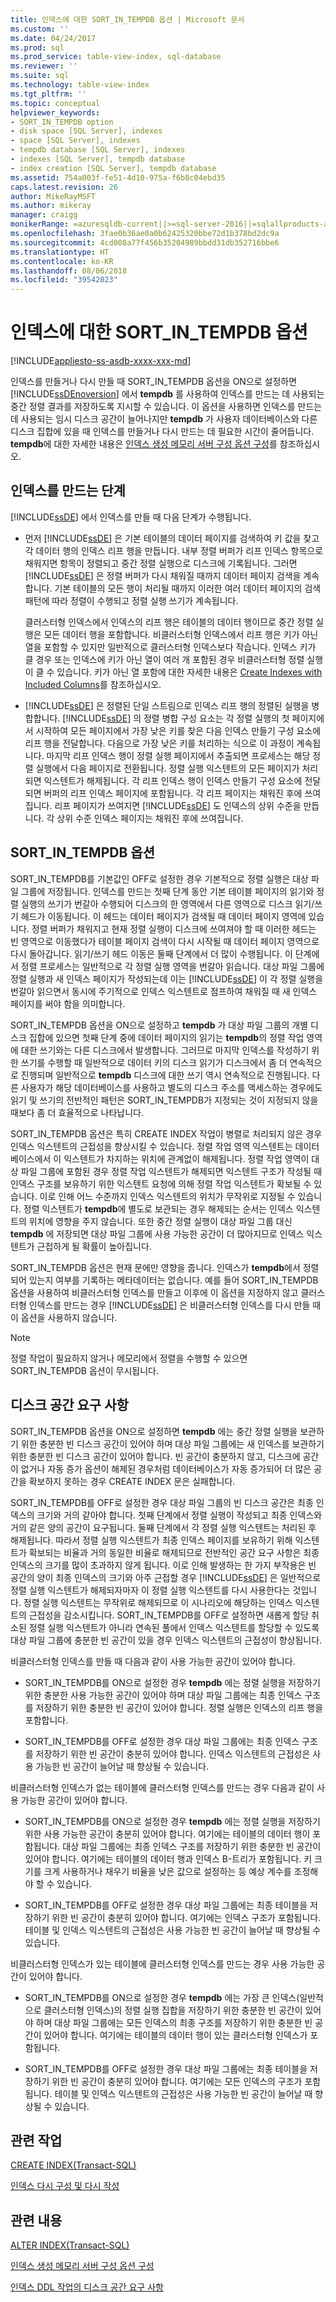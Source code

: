 ```yaml
---
title: 인덱스에 대한 SORT_IN_TEMPDB 옵션 | Microsoft 문서
ms.custom: ''
ms.date: 04/24/2017
ms.prod: sql
ms.prod_service: table-view-index, sql-database
ms.reviewer: ''
ms.suite: sql
ms.technology: table-view-index
ms.tgt_pltfrm: ''
ms.topic: conceptual
helpviewer_keywords:
- SORT_IN_TEMPDB option
- disk space [SQL Server], indexes
- space [SQL Server], indexes
- tempdb database [SQL Server], indexes
- indexes [SQL Server], tempdb database
- index creation [SQL Server], tempdb database
ms.assetid: 754a003f-fe51-4d10-975a-f6b8c04ebd35
caps.latest.revision: 26
author: MikeRayMSFT
ms.author: mikeray
manager: craigg
monikerRange: =azuresqldb-current||>=sql-server-2016||=sqlallproducts-allversions||>=sql-server-linux-2017
ms.openlocfilehash: 3fae0b36ae0a0b62425320bbe72d1b378bd2dc9a
ms.sourcegitcommit: 4cd008a77f456b35204989bbdd31db352716bbe6
ms.translationtype: HT
ms.contentlocale: ko-KR
ms.lasthandoff: 08/06/2018
ms.locfileid: "39542023"
---
```

# <a name="sortintempdb-option-for-indexes"></a>인덱스에 대한 SORT_IN_TEMPDB 옵션
[!INCLUDE[appliesto-ss-asdb-xxxx-xxx-md](../../includes/appliesto-ss-asdb-xxxx-xxx-md.md)]

  인덱스를 만들거나 다시 만들 때 SORT_IN_TEMPDB 옵션을 ON으로 설정하면 [!INCLUDE[ssDEnoversion](../../includes/ssdenoversion-md.md)] 에서 **tempdb** 를 사용하여 인덱스를 만드는 데 사용되는 중간 정렬 결과를 저장하도록 지시할 수 있습니다. 이 옵션을 사용하면 인덱스를 만드는 데 사용되는 임시 디스크 공간이 늘어나지만 **tempdb** 가 사용자 데이터베이스와 다른 디스크 집합에 있을 때 인덱스를 만들거나 다시 만드는 데 필요한 시간이 줄어듭니다. **tempdb**에 대한 자세한 내용은 [인덱스 생성 메모리 서버 구성 옵션 구성](../../database-engine/configure-windows/configure-the-index-create-memory-server-configuration-option.md)를 참조하십시오.  
  
## <a name="phases-of-index-building"></a>인덱스를 만드는 단계  
 [!INCLUDE[ssDE](../../includes/ssde-md.md)] 에서 인덱스를 만들 때 다음 단계가 수행됩니다.  
  
-   먼저 [!INCLUDE[ssDE](../../includes/ssde-md.md)] 은 기본 테이블의 데이터 페이지를 검색하여 키 값을 찾고 각 데이터 행의 인덱스 리프 행을 만듭니다. 내부 정렬 버퍼가 리프 인덱스 항목으로 채워지면 항목이 정렬되고 중간 정렬 실행으로 디스크에 기록됩니다. 그러면 [!INCLUDE[ssDE](../../includes/ssde-md.md)] 은 정렬 버퍼가 다시 채워질 때까지 데이터 페이지 검색을 계속합니다. 기본 테이블의 모든 행이 처리될 때까지 이러한 여러 데이터 페이지의 검색 패턴에 따라 정렬이 수행되고 정렬 실행 쓰기가 계속됩니다.  
  
     클러스터형 인덱스에서 인덱스의 리프 행은 테이블의 데이터 행이므로 중간 정렬 실행은 모든 데이터 행을 포함합니다. 비클러스터형 인덱스에서 리프 행은 키가 아닌 열을 포함할 수 있지만 일반적으로 클러스터형 인덱스보다 작습니다. 인덱스 키가 클 경우 또는 인덱스에 키가 아닌 열이 여러 개 포함된 경우 비클러스터형 정렬 실행이 클 수 있습니다. 키가 아닌 열 포함에 대한 자세한 내용은 [Create Indexes with Included Columns](../../relational-databases/indexes/create-indexes-with-included-columns.md)를 참조하십시오.  
  
-   [!INCLUDE[ssDE](../../includes/ssde-md.md)] 은 정렬된 단일 스트림으로 인덱스 리프 행의 정렬된 실행을 병합합니다. [!INCLUDE[ssDE](../../includes/ssde-md.md)] 의 정렬 병합 구성 요소는 각 정렬 실행의 첫 페이지에서 시작하여 모든 페이지에서 가장 낮은 키를 찾은 다음 인덱스 만들기 구성 요소에 리프 행을 전달합니다. 다음으로 가장 낮은 키를 처리하는 식으로 이 과정이 계속됩니다. 마지막 리프 인덱스 행이 정렬 실행 페이지에서 추출되면 프로세스는 해당 정렬 실행에서 다음 페이지로 전환됩니다. 정렬 실행 익스텐트의 모든 페이지가 처리되면 익스텐트가 해제됩니다. 각 리프 인덱스 행이 인덱스 만들기 구성 요소에 전달되면 버퍼의 리프 인덱스 페이지에 포함됩니다. 각 리프 페이지는 채워진 후에 쓰여집니다. 리프 페이지가 쓰여지면 [!INCLUDE[ssDE](../../includes/ssde-md.md)] 도 인덱스의 상위 수준을 만듭니다. 각 상위 수준 인덱스 페이지는 채워진 후에 쓰여집니다.  
  
## <a name="sortintempdb-option"></a>SORT_IN_TEMPDB 옵션  
 SORT_IN_TEMPDB를 기본값인 OFF로 설정한 경우 기본적으로 정렬 실행은 대상 파일 그룹에 저장됩니다. 인덱스를 만드는 첫째 단계 동안 기본 테이블 페이지의 읽기와 정렬 실행의 쓰기가 번갈아 수행되어 디스크의 한 영역에서 다른 영역으로 디스크 읽기/쓰기 헤드가 이동됩니다. 이 헤드는 데이터 페이지가 검색될 때 데이터 페이지 영역에 있습니다. 정렬 버퍼가 채워지고 현재 정렬 실행이 디스크에 쓰여져야 할 때 이러한 헤드는 빈 영역으로 이동했다가 테이블 페이지 검색이 다시 시작될 때 데이터 페이지 영역으로 다시 돌아갑니다. 읽기/쓰기 헤드 이동은 둘째 단계에서 더 많이 수행됩니다. 이 단계에서 정렬 프로세스는 일반적으로 각 정렬 실행 영역을 번갈아 읽습니다. 대상 파일 그룹에 정렬 실행과 새 인덱스 페이지가 작성되는데 이는 [!INCLUDE[ssDE](../../includes/ssde-md.md)] 이 각 정렬 실행을 번갈아 읽으면서 동시에 주기적으로 인덱스 익스텐트로 점프하여 채워질 때 새 인덱스 페이지를 써야 함을 의미합니다.  
  
 SORT_IN_TEMPDB 옵션을 ON으로 설정하고 **tempdb** 가 대상 파일 그룹의 개별 디스크 집합에 있으면 첫째 단계 중에 데이터 페이지의 읽기는 **tempdb**의 정렬 작업 영역에 대한 쓰기와는 다른 디스크에서 발생합니다. 그러므로 마지막 인덱스를 작성하기 위한 쓰기를 수행할 때 일반적으로 데이터 키의 디스크 읽기가 디스크에서 좀 더 연속적으로 진행되며 일반적으로 **tempdb** 디스크에 대한 쓰기 역시 연속적으로 진행됩니다. 다른 사용자가 해당 데이터베이스를 사용하고 별도의 디스크 주소를 액세스하는 경우에도 읽기 및 쓰기의 전반적인 패턴은 SORT_IN_TEMPDB가 지정되는 것이 지정되지 않을 때보다 좀 더 효율적으로 나타납니다.  
  
 SORT_IN_TEMPDB 옵션은 특히 CREATE INDEX 작업이 병렬로 처리되지 않은 경우 인덱스 익스텐트의 근접성을 향상시킬 수 있습니다. 정렬 작업 영역 익스텐트는 데이터베이스에서 이 익스텐트가 차지하는 위치에 관계없이 해제됩니다. 정렬 작업 영역이 대상 파일 그룹에 포함된 경우 정렬 작업 익스텐트가 해제되면 익스텐트 구조가 작성될 때 인덱스 구조를 보유하기 위한 익스텐트 요청에 의해 정렬 작업 익스텐트가 확보될 수 있습니다. 이로 인해 어느 수준까지 인덱스 익스텐트의 위치가 무작위로 지정될 수 있습니다. 정렬 익스텐트가 **tempdb**에 별도로 보관되는 경우 해제되는 순서는 인덱스 익스텐트의 위치에 영향을 주지 않습니다. 또한 중간 정렬 실행이 대상 파일 그룹 대신 **tempdb** 에 저장되면 대상 파일 그룹에 사용 가능한 공간이 더 많아지므로 인덱스 익스텐트가 근접하게 될 확률이 높아집니다.  
  
 SORT_IN_TEMPDB 옵션은 현재 문에만 영향을 줍니다. 인덱스가 **tempdb**에서 정렬되어 있는지 여부를 기록하는 메타데이터는 없습니다. 예를 들어 SORT_IN_TEMPDB 옵션을 사용하여 비클러스터형 인덱스를 만들고 이후에 이 옵션을 지정하지 않고 클러스터형 인덱스를 만드는 경우 [!INCLUDE[ssDE](../../includes/ssde-md.md)] 은 비클러스터형 인덱스를 다시 만들 때 이 옵션을 사용하지 않습니다.  
  
> [!NOTE]  
>  정렬 작업이 필요하지 않거나 메모리에서 정렬을 수행할 수 있으면 SORT_IN_TEMPDB 옵션이 무시됩니다.  
  
## <a name="disk-space-requirements"></a>디스크 공간 요구 사항  
 SORT_IN_TEMPDB 옵션을 ON으로 설정하면 **tempdb** 에는 중간 정렬 실행을 보관하기 위한 충분한 빈 디스크 공간이 있어야 하며 대상 파일 그룹에는 새 인덱스를 보관하기 위한 충분한 빈 디스크 공간이 있어야 합니다. 빈 공간이 충분하지 않고, 디스크에 공간이 없거나 자동 증가 옵션이 해제된 경우처럼 데이터베이스가 자동 증가되어 더 많은 공간을 확보하지 못하는 경우 CREATE INDEX 문은 실패합니다.  
  
 SORT_IN_TEMPDB를 OFF로 설정한 경우 대상 파일 그룹의 빈 디스크 공간은 최종 인덱스의 크기와 거의 같아야 합니다. 첫째 단계에서 정렬 실행이 작성되고 최종 인덱스와 거의 같은 양의 공간이 요구됩니다. 둘째 단계에서 각 정렬 실행 익스텐트는 처리된 후 해제됩니다. 따라서 정렬 실행 익스텐트가 최종 인덱스 페이지를 보유하기 위해 익스텐트가 확보되는 비율과 거의 동일한 비율로 해제되므로 전반적인 공간 요구 사항은 최종 인덱스의 크기를 많이 초과하지 않게 됩니다. 이로 인해 발생하는 한 가지 부작용은 빈 공간의 양이 최종 인덱스의 크기와 아주 근접할 경우 [!INCLUDE[ssDE](../../includes/ssde-md.md)] 은 일반적으로 정렬 실행 익스텐트가 해제되자마자 이 정렬 실행 익스텐트를 다시 사용한다는 것입니다. 정렬 실행 익스텐트는 무작위로 해제되므로 이 시나리오에 해당하는 인덱스 익스텐트의 근접성을 감소시킵니다. SORT_IN_TEMPDB를 OFF로 설정하면 새롭게 할당 취소된 정렬 실행 익스텐트가 아니라 연속된 풀에서 인덱스 익스텐트를 할당할 수 있도록 대상 파일 그룹에 충분한 빈 공간이 있을 경우 인덱스 익스텐트의 근접성이 향상됩니다.  
  
 비클러스터형 인덱스를 만들 때 다음과 같이 사용 가능한 공간이 있어야 합니다.  
  
-   SORT_IN_TEMPDB를 ON으로 설정한 경우 **tempdb** 에는 정렬 실행을 저장하기 위한 충분한 사용 가능한 공간이 있어야 하며 대상 파일 그룹에는 최종 인덱스 구조를 저장하기 위한 충분한 빈 공간이 있어야 합니다. 정렬 실행은 인덱스의 리프 행을 포함합니다.  
  
-   SORT_IN_TEMPDB를 OFF로 설정한 경우 대상 파일 그룹에는 최종 인덱스 구조를 저장하기 위한 빈 공간이 충분히 있어야 합니다. 인덱스 익스텐트의 근접성은 사용 가능한 빈 공간이 늘어날 때 향상될 수 있습니다.  
  
 비클러스터형 인덱스가 없는 테이블에 클러스터형 인덱스를 만드는 경우 다음과 같이 사용 가능한 공간이 있어야 합니다.  
  
-   SORT_IN_TEMPDB를 ON으로 설정한 경우 **tempdb** 에는 정렬 실행을 저장하기 위한 사용 가능한 공간이 충분히 있어야 합니다. 여기에는 테이블의 데이터 행이 포함됩니다. 대상 파일 그룹에는 최종 인덱스 구조를 저장하기 위한 충분한 빈 공간이 있어야 합니다. 여기에는 테이블의 데이터 행과 인덱스 B-트리가 포함됩니다. 키 크기를 크게 사용하거나 채우기 비율을 낮은 값으로 설정하는 등 예상 계수를 조정해야 할 수 있습니다.  
  
-   SORT_IN_TEMPDB를 OFF로 설정한 경우 대상 파일 그룹에는 최종 테이블을 저장하기 위한 빈 공간이 충분히 있어야 합니다. 여기에는 인덱스 구조가 포함됩니다. 테이블 및 인덱스 익스텐트의 근접성은 사용 가능한 빈 공간이 늘어날 때 향상될 수 있습니다.  
  
 비클러스터형 인덱스가 있는 테이블에 클러스터형 인덱스를 만드는 경우 사용 가능한 공간이 있어야 합니다.  
  
-   SORT_IN_TEMPDB를 ON으로 설정한 경우 **tempdb** 에는 가장 큰 인덱스(일반적으로 클러스터형 인덱스)의 정렬 실행 집합을 저장하기 위한 충분한 빈 공간이 있어야 하며 대상 파일 그룹에는 모든 인덱스의 최종 구조를 저장하기 위한 충분한 빈 공간이 있어야 합니다. 여기에는 테이블의 데이터 행이 있는 클러스터형 인덱스가 포함됩니다.  
  
-   SORT_IN_TEMPDB를 OFF로 설정한 경우 대상 파일 그룹에는 최종 테이블을 저장하기 위한 빈 공간이 충분히 있어야 합니다. 여기에는 모든 인덱스의 구조가 포함됩니다. 테이블 및 인덱스 익스텐트의 근접성은 사용 가능한 빈 공간이 늘어날 때 향상될 수 있습니다.  
  
## <a name="related-tasks"></a>관련 작업  
 [CREATE INDEX&#40;Transact-SQL&#41;](../../t-sql/statements/create-index-transact-sql.md)  
  
 [인덱스 다시 구성 및 다시 작성](../../relational-databases/indexes/reorganize-and-rebuild-indexes.md)  
  
## <a name="related-content"></a>관련 내용  
 [ALTER INDEX&#40;Transact-SQL&#41;](../../t-sql/statements/alter-index-transact-sql.md)  
  
 [인덱스 생성 메모리 서버 구성 옵션 구성](../../database-engine/configure-windows/configure-the-index-create-memory-server-configuration-option.md)  
  
 [인덱스 DDL 작업의 디스크 공간 요구 사항](../../relational-databases/indexes/disk-space-requirements-for-index-ddl-operations.md)  
  
  
